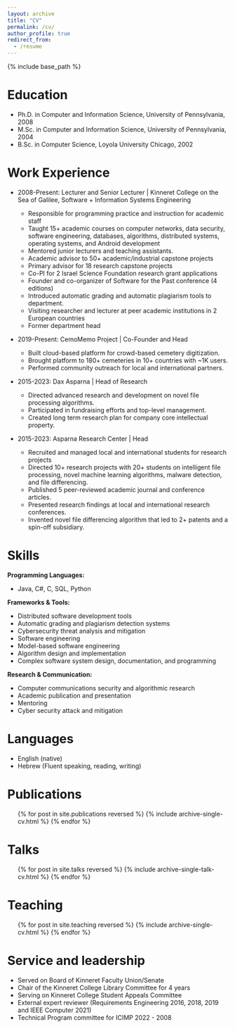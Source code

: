 ```yaml
---
layout: archive
title: "CV"
permalink: /cv/
author_profile: true
redirect_from:
  - /resume
---
```


{% include base_path %}

Education
======
* Ph.D. in Computer and Information Science, University of Pennsylvania, 2008
* M.Sc. in Computer and Information Science, University of Pennsylvania, 2004
* B.Sc. in Computer Science, Loyola University Chicago, 2002

Work Experience
======
* 2008-Present: Lecturer and Senior Lecturer | Kinneret College on the Sea of Galilee, Software + Information Systems Engineering
  * Responsible for programming practice and instruction for academic staff
  * Taught 15+ academic courses on computer networks, data security, software engineering, databases, algorithms, distributed systems, operating systems, and Android development
  * Mentored junior lecturers and teaching assistants.
  * Academic advisor to 50+ academic/industrial capstone projects
  * Primary advisor for 18 research capstone projects
  * Co-PI for 2 Israel Science Foundation research grant applications
  * Founder and co-organizer of Software for the Past conference (4 editions)
  * Introduced automatic grading and automatic plagiarism tools to department.
  * Visiting researcher and lecturer at peer academic institutions in 2 European countries
  * Former department head

* 2019-Present: CemoMemo Project | Co-Founder and Head
  * Built cloud-based platform for crowd-based cemetery digitization.
  * Brought platform to 180+ cemeteries in 10+ countries with ~1K users.
  * Performed community outreach for local and international partners.

* 2015-2023: Dax Asparna | Head of Research
  * Directed advanced research and development on novel file processing algorithms.
  * Participated in fundraising efforts and top-level management.
  * Created long term research plan for company core intellectual property.

* 2015-2023: Asparna Research Center | Head
  * Recruited and managed local and international students for research projects
  * Directed 10+ research projects with 20+ students on intelligent file processing, novel machine learning algorithms, malware detection, and file differencing.
  * Published 5 peer-reviewed academic journal and conference articles. 
  * Presented research findings at local and international research conferences.
  * Invented novel file differencing algorithm that led to 2+ patents and a spin-off subsidiary.

  
Skills
======

**Programming Languages:**  
* Java, C#, C, SQL, Python

**Frameworks & Tools:**  
* Distributed software development tools  
* Automatic grading and plagiarism detection systems
* Cybersecurity threat analysis and mitigation
* Software engineering  
* Model-based software engineering  
* Algorithm design and implementation  
* Complex software system design, documentation, and programming

**Research & Communication:**  
* Computer communications security and algorithmic research  
* Academic publication and presentation  
* Mentoring  
* Cyber security attack and mitigation

Languages
======

* English (native)
* Hebrew (Fluent speaking, reading, writing)

Publications
======
  <ul>{% for post in site.publications reversed %}
    {% include archive-single-cv.html %}
  {% endfor %}</ul>
  
Talks
======
  <ul>{% for post in site.talks reversed %}
    {% include archive-single-talk-cv.html  %}
  {% endfor %}</ul>
  
Teaching
======
  <ul>{% for post in site.teaching reversed %}
    {% include archive-single-cv.html %}
  {% endfor %}</ul>
  
Service and leadership
======
* Served on Board of Kinneret Faculty Union/Senate
* Chair of the Kinneret College Library Committee for 4 years
* Serving on Kinneret College Student Appeals Committee
* External expert reviewer (Requirements Engineering 2016, 2018, 2019 and IEEE Computer 2021)
* Technical Program committee for ICIMP 2022 - 2008
